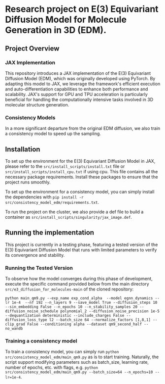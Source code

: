 # Research project on E(3) Equivariant Diffusion Model for Molecule Generation in 3D (EDM).

## Project Overview

### JAX Implementation
This repository introduces a JAX implementation of the E(3) Equivariant Diffusion Model (EDM), which was originally developed using PyTorch. By adapting this model to JAX, we leverage the framework's efficient execution and auto-differentiation capabilities to enhance both performance and scalability. JAX's support for GPU and TPU acceleration is particularly beneficial for handling the computationally intensive tasks involved in 3D molecular structure generation.

### Consistency Models
In a more significant departure from the original EDM diffusion, we also train a consistency 
model to speed up the sampling.

## Installation

To set up the environment for the E(3) Equivariant Diffusion Model in JAX, please refer to the `src/install_scripts/install.txt` file or `src/install_scripts/install_cpu.txt` if using cpu. This file contains all the necessary package requirements. Install these packages to ensure that the project runs smoothly.

To set up the environment for a consistency model, you can simply install the dependencies with  `pip install -r src/consistency_model_edm/requirements.txt`.

To run the project on the cluster, we also provide a def file to build a container as `src/install_scripts/singularity/jax_image.def`.

## Running the implementation

This project is currently in a testing phase, featuring a tested version of the E(3) Equivariant Diffusion Model that runs 
with limited parameters to verify its convergence and stability.


### Running the Tested Version
To observe how the model converges during this phase of development, execute the specific command provided below from the main directory `src/e3_diffusion_for_molecules-main` of the cloned repository:

`python main_qm9.py --exp_name exp_cond_alpha  --model egnn_dynamics --lr 1e-4  --nf 192 --n_layers 9 --save_model True --diffusion_steps 10 --sin_embedding False --n_epochs 10 --n_stability_samples 20 --diffusion_noise_schedule polynomial_2 --diffusion_noise_precision 1e-5 --dequantization deterministic --include_charges False --diffusion_loss_type l2 --batch_size 64 --normalize_factors [1,8,1] --clip_grad False --conditioning alpha --dataset qm9_second_half --no_wandb`

### Training a consistency model

To train a consistency model, you can simply run `python src/consistency_model_edm/main_qm9.py` as is to start training. 
Naturally, the script support modifying parameters such as batch_size, learning rate, number of epochs, etc. with
flags, e.g. `python src/consistency_model_edm/main_qm9.py --batch_size=64 --n_epochs=10 --lr=1e-4`. 
